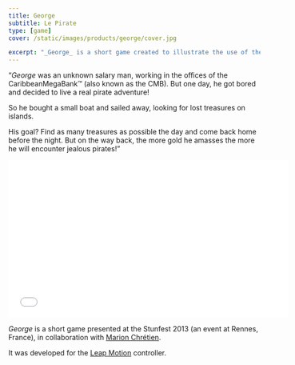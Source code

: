 ```yaml
---
title: George
subtitle: Le Pirate
type: [game]
cover: /static/images/products/george/cover.jpg

excerpt: "_George_ is a short game created to illustrate the use of the LeapMotion and presented at the Stunfest 2013 (an event at Rennes, France)."
---
```


“_George_ was an unknown salary man, working in the offices of the CaribbeanMegaBank™ (also known as the CMB). But one day, he got bored and decided to live a real pirate adventure!

So he bought a small boat and sailed away, looking for lost treasures on islands.

His goal? Find as many treasures as possible the day and come back home before the night. But on the way back, the more gold he amasses the more he will encounter jealous pirates!”

<iframe width="560" height="315" src="//www.youtube.com/embed/RYJZvZfvyZY?rel=0" frameborder="0" allowfullscreen></iframe>

_George_ is a short game presented at the Stunfest 2013 (an event at Rennes, France), in collaboration with [Marion Chrétien](http://marion-chretien.fr/).

It was developed for the [Leap Motion](https://www.leapmotion.com/) controller.
